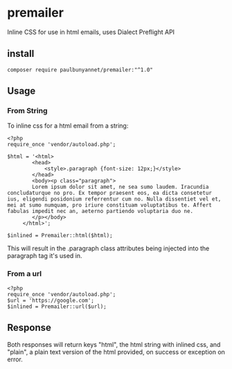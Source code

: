 # premailer
Inline CSS for use in html emails, uses Dialect Preflight API

## install

    composer require paulbunyannet/premailer:"^1.0"

## Usage

### From String

To inline css for a html email from a string:


    <?php
    require_once 'vendor/autoload.php';

    $html = '<html>
            <head>
                <style>.paragraph {font-size: 12px;}</style>
            </head>
            <body><p class="paragraph">
            Lorem ipsum dolor sit amet, ne sea sumo laudem. Iracundia concludaturque no pro. Ex tempor praesent eos, ea dicta consetetur ius, eligendi posidonium referrentur cum no. Nulla dissentiet vel et, mei at sumo numquam, pro iriure constituam voluptatibus te. Affert fabulas impedit nec an, aeterno partiendo voluptaria duo ne.
            </p></body>
         </html>';
         
    $inlined = Premailer::html($html);         

This will result in the .paragraph class attributes being injected into the paragraph tag it's used in.

### From a url

    <?php
    require_once 'vendor/autoload.php';
    $url = 'https://google.com';     
    $inlined = Premailer::url($url);

## Response
Both responses will return keys "html", the html string with inlined css, and "plain", a plain text version of the html provided, on success or exception on error.
         
